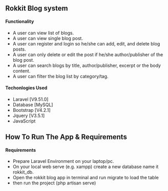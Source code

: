 ## Rokkit Blog system

<h4>Functionality</h4>

- A user can view list of blogs.
- A user can view single blog post.
- A user can register and login so he/she can add, edit, and delete blog posts.
- A user can only delete or edit the post if he/she author/publisher of the blog post.
- A user can search blogs by title, author/publisher, excerpt or the body content.
- A user can filter the blog list by category/tag.

<h4>Techonlogies Used</h4>

- Laravel [V9.51.0]
- Database [MySQL]
- Bootstrap [V4.2.1]
- Jquery [V3.5.1]
- JavaScript

## How To Run The App & Requirements

<h4>Requirements</h4>

- Prepare Laravel Environment on your laptop/pc.
- On your local web serve (e.g. xampp) create a new database name it rokkit_db.
- Open the rokkit blog app in terminal and run migrate to load the table
- then run the project (php artisan serve)
